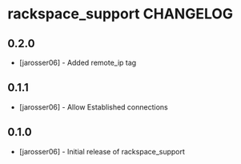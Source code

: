 rackspace_support CHANGELOG
============================

0.2.0
-----
- [jarosser06] - Added remote_ip tag

0.1.1
-----
- [jarosser06] - Allow Established connections

0.1.0
-----
- [jarosser06] - Initial release of rackspace_support
